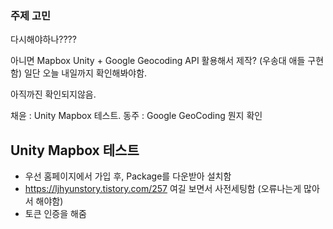 ### 주제 고민
다시해야하나????

아니면 Mapbox Unity + Google Geocoding API 활용해서 제작? (우송대 애들 구현함)
일단 오늘 내일까지 확인해봐야함.

아직까진 확인되지않음.

채윤 : Unity Mapbox 테스트.
동주 : Google GeoCoding 뭔지 확인

## Unity Mapbox 테스트
- 우선 홈페이지에서 가입 후, Package를 다운받아 설치함
- https://ljhyunstory.tistory.com/257 여길 보면서 사전세팅함 (오류나는게 많아서 해야함)
- 토큰 인증을 해줌
